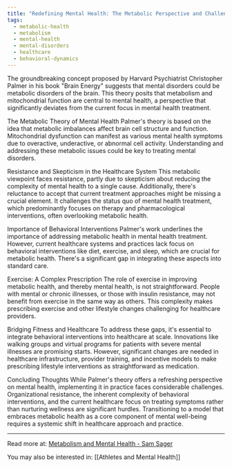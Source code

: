 ```yaml
---
title: "Redefining Mental Health: The Metabolic Perspective and Challenges in Healthcare"
tags:
  - metabolic-health
  - metabolism
  - mental-health
  - mental-disorders
  - healthcare
  - behavioral-dynamics
---
```

The groundbreaking concept proposed by Harvard Psychiatrist Christopher Palmer in his book "Brain Energy" suggests that mental disorders could be metabolic disorders of the brain. This theory posits that metabolism and mitochondrial function are central to mental health, a perspective that significantly deviates from the current focus in mental health treatment.

The Metabolic Theory of Mental Health Palmer's theory is based on the idea that metabolic imbalances affect brain cell structure and function. Mitochondrial dysfunction can manifest as various mental health symptoms due to overactive, underactive, or abnormal cell activity. Understanding and addressing these metabolic issues could be key to treating mental disorders.

Resistance and Skepticism in the Healthcare System This metabolic viewpoint faces resistance, partly due to skepticism about reducing the complexity of mental health to a single cause. Additionally, there's reluctance to accept that current treatment approaches might be missing a crucial element. It challenges the status quo of mental health treatment, which predominantly focuses on therapy and pharmacological interventions, often overlooking metabolic health.

Importance of Behavioral Interventions Palmer's work underlines the importance of addressing metabolic health in mental health treatment. However, current healthcare systems and practices lack focus on behavioral interventions like diet, exercise, and sleep, which are crucial for metabolic health. There's a significant gap in integrating these aspects into standard care.

Exercise: A Complex Prescription The role of exercise in improving metabolic health, and thereby mental health, is not straightforward. People with mental or chronic illnesses, or those with insulin resistance, may not benefit from exercise in the same way as others. This complexity makes prescribing exercise and other lifestyle changes challenging for healthcare providers.

Bridging Fitness and Healthcare To address these gaps, it's essential to integrate behavioral interventions into healthcare at scale. Innovations like walking groups and virtual programs for patients with severe mental illnesses are promising starts. However, significant changes are needed in healthcare infrastructure, provider training, and incentive models to make prescribing lifestyle interventions as straightforward as medication.

Concluding Thoughts While Palmer's theory offers a refreshing perspective on mental health, implementing it in practice faces considerable challenges. Organizational resistance, the inherent complexity of behavioral interventions, and the current healthcare focus on treating symptoms rather than nurturing wellness are significant hurdles. Transitioning to a model that embraces metabolic health as a core component of mental well-being requires a systemic shift in healthcare approach and practice.

----

Read more at: [Metabolism and Mental Health - Sam Sager](https://newsletter.samsager.com/p/metabolism-and-mental-health?utm_source=post-email-title&publication_id=1271070&post_id=140928704&utm_campaign=email-post-title&isFreemail=true&r=1owzhk&utm_medium=email)

You may also be interested in: [[Athletes and Mental Health]]